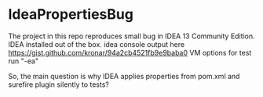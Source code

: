 IdeaPropertiesBug
=================

The project in this repo reproduces small bug in IDEA 13 Community Edition.
IDEA installed out of the box.
idea console output here https://gist.github.com/kronar/94a2cb4521fb9e9baba0
VM options for test run "-ea"


So, the main question is why IDEA applies properties from pom.xml and surefire plugin silently to tests? 
